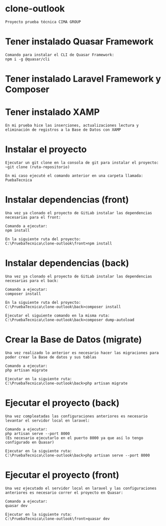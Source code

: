 # clone-outlook
    Proyecto prueba técnica CIMA GROUP
# Tener instalado Quasar Framework
    Comando para instalar el CLI de Quasar Framework:
    npm i -g @quasar/cli

# Tener instalado Laravel Framework y Composer

# Tener instalado XAMP
    En mi prueba hice las inserciones, actualizaciones lectura y eliminación de registros a la Base de Datos con XAMP

# Instalar el proyecto
    Ejecutar un git clone en la consola de git para instalar el proyecto: 
    ~git clone (ruta-repositorio)

    En mi caso ejecuté el comando anterior en una carpeta llamada: 
    PuebaTecnica

# Instalar dependencias (front)
    Una vez ya clonado el proyecto de GitLab instalar las dependencias necesarias para el front:
    
    Comando a ejecutar: 
    npm install

    En la siguiente ruta del proyecto:
    C:\PruebaTecnica\clone-outlook\front>npm install

# Instalar dependencias (back)
    Una vez ya clonado el proyecto de GitLab instalar las dependencias necesarias para el back:
    
    Comando a ejecutar: 
    composer install

    En la siguiente ruta del proyecto:
    C:\PruebaTecnica\clone-outlook\back>composer install

    Ejecutar el siguiente comando en la misma ruta:
    C:\PruebaTecnica\clone-outlook\back>composer dump-autoload

# Crear la Base de Datos (migrate)
    Una vez realizado lo anterior es necesario hacer las migraciones para poder crear la Base de datos y sus tablas

    Comando a ejecutar:
    php artisan migrate

    Ejecutar en la siguiente ruta:
    C:\PruebaTecnica\clone-outlook\back>php artisan migrate

# Ejecutar el proyecto (back)
    Una vez compleatadas las configuraciones anteriores es necesario levantar el servidor local en laravel:

    Comando a ejecutar:
    php artisan serve --port 8000
    (Es necesario ejecutarlo en el puerto 8000 ya que así lo tengo configurado en Quasar)

    Ejecutar en la siguiente ruta:
    C:\PruebaTecnica\clone-outlook\back>php artisan serve --port 8000

# Ejecutar el proyecto (front)
    Una vez ejecutado el servidor local en laravel y las configuraciones anteriores es necesario correr el proyecto en Quasar:

    Comando a ejecutar:
    quasar dev

    Ejecutar en la siguiente ruta:
    C:\PruebaTecnica\clone-outlook\front>quasar dev
